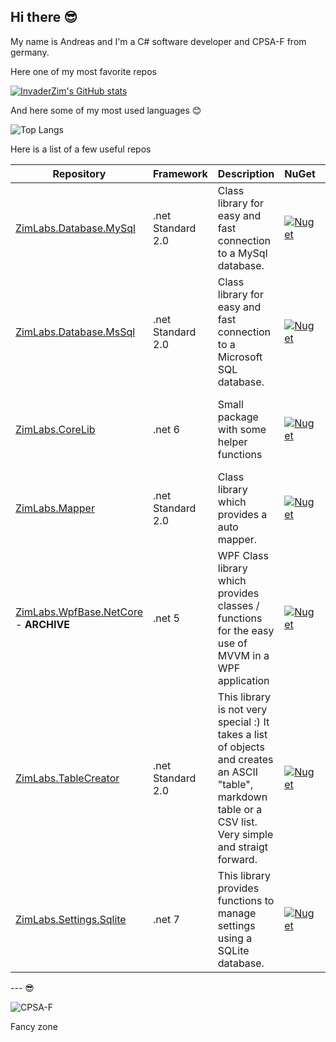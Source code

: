 ## Hi there 😎

My name is Andreas and I'm a C# software developer and CPSA-F from germany.

Here one of my most favorite repos 

[![InvaderZim's GitHub stats](https://github-readme-stats.vercel.app/api/pin/?username=InvaderZim85&repo=MsSqlToolBelt&theme=dark)](https://github.com/InvaderZim85/MsSqlToolBelt)

And here some of my most used languages 😊

![Top Langs](https://github-readme-stats.vercel.app/api/top-langs/?username=InvaderZim85&theme=dark&layout=compact)

Here is a list of a few useful repos

| Repository | Framework | Description | NuGet | Release |
|------------|-----------|-------------|-------|---------|
| [ZimLabs.Database.MySql](https://github.com/InvaderZim85/ZimLabs.Database.MySql) | .net Standard 2.0 | Class library for easy and fast connection to a MySql database. | [![Nuget](https://img.shields.io/nuget/v/ZimLabs.Database.MySql)](https://www.nuget.org/packages/ZimLabs.Database.MySql) | [![GitHub release (latest by date)](https://img.shields.io/github/v/release/InvaderZim85/ZimLabs.Database.MySql)](https://github.com/InvaderZim85/ZimLabs.Database.MySql/releases) |
| [ZimLabs.Database.MsSql](https://github.com/InvaderZim85/ZimLabs.Database.MsSql) | .net Standard 2.0 | Class library for easy and fast connection to a Microsoft SQL database. | [![Nuget](https://img.shields.io/nuget/v/ZimLabs.Database.MsSql)](https://www.nuget.org/packages/ZimLabs.Database.MsSql) | [![GitHub release (latest by date)](https://img.shields.io/github/v/release/InvaderZim85/ZimLabs.Database.MsSql)](https://github.com/InvaderZim85/ZimLabs.Database.MsSql/releases) |
| [ZimLabs.CoreLib](https://github.com/InvaderZim85/ZimLabs.CoreLib) | .net 6 | Small package with some helper functions | [![Nuget](https://img.shields.io/nuget/v/ZimLabs.CoreLib)](https://www.nuget.org/packages/ZimLabs.CoreLib/) | [![GitHub release (latest by date)](https://img.shields.io/github/v/release/InvaderZim85/ZimLabs.CoreLib)](https://github.com/InvaderZim85/ZimLabs.CoreLib/releases) |
| [ZimLabs.Mapper](https://github.com/InvaderZim85/ZimLabs.Mapper) | .net Standard 2.0 | Class library which provides a auto mapper. | [![Nuget](https://img.shields.io/nuget/v/ZimLabs.Mapper)](https://www.nuget.org/packages/ZimLabs.Mapper) | [![GitHub release (latest by date)](https://img.shields.io/github/v/release/InvaderZim85/ZimLabs.Mapper)](https://github.com/InvaderZim85/ZimLabs.Mapper/releases) |
| [ZimLabs.WpfBase.NetCore](https://github.com/InvaderZim85/ZimLabs.WpfBase.NetCore) - **ARCHIVE** | .net 5 | WPF Class library which provides classes / functions for the easy use of MVVM in a WPF application | [![Nuget](https://img.shields.io/nuget/v/ZimLabs.WpfBase.NetCore)](https://www.nuget.org/packages/ZimLabs.WpfBase.NetCore) | / |
| [ZimLabs.TableCreator](https://github.com/InvaderZim85/ZimLabs.TableCreator) | .net Standard 2.0 | This library is not very special :) It takes a list of objects and creates an ASCII "table", markdown table or a CSV list. Very simple and straigt forward. | [![Nuget](https://img.shields.io/nuget/v/ZimLabs.TableCreator)](https://www.nuget.org/packages/ZimLabs.TableCreator/) | [![GitHub release (latest by date)](https://img.shields.io/github/v/release/InvaderZim85/ZimLabs.TableCreator)](https://github.com/InvaderZim85/ZimLabs.TableCreator/releases) |
| [ZimLabs.Settings.Sqlite](https://github.com/InvaderZim85/ZimLabs.Settings.SQlite) | .net 7 | This library provides functions to manage settings using a SQLite database. | [![Nuget](https://img.shields.io/nuget/v/ZimLabs.Settings.Sqlite)](https://www.nuget.org/packages/ZimLabs.Settings.Sqlite) | [![GitHub release (latest by date)](https://img.shields.io/github/v/release/InvaderZim85/ZimLabs.Settings.Sqlite)](https://github.com/InvaderZim85/ZimLabs.Settings.Sqlite/releases) |

--- 😎

![CPSA-F](https://assets.badges.certible.com/baked-badges/certible/b079deb1-95ed-450b-8443-fb470cb2e747.png)

Fancy zone 
